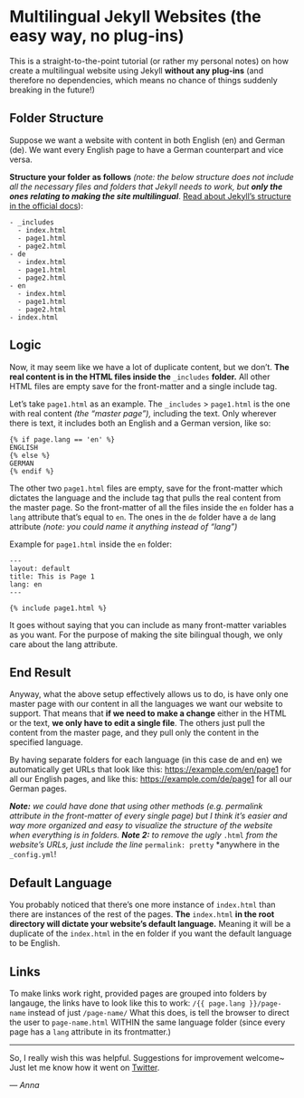 # Multilingual Jekyll Websites (the easy way, no plug-ins)
This is a straight-to-the-point tutorial (or rather my personal notes) on how create a multilingual website using Jekyll **without any plug-ins** (and therefore no dependencies, which means no chance of things suddenly breaking in the future!)

## Folder Structure

Suppose we want a website with content in both English (en) and German (de). We want every English page to have a German counterpart and vice versa.

**Structure your folder as follows** *(note: the below structure does not include all the necessary files and folders that Jekyll needs to work, but ***only the ones relating to making the site multilingual****. [Read about Jekyll’s structure in the official docs](https://jekyllrb.com/docs/structure/)):

```
- _includes
  - index.html
  - page1.html
  - page2.html
- de
  - index.html
  - page1.html
  - page2.html
- en
  - index.html
  - page1.html
  - page2.html
- index.html
```

## Logic

Now, it may seem like we have a lot of duplicate content, but we don’t. **The real content is in the HTML files inside the** `_includes` **folder.** All other HTML files are empty save for the front-matter and a single include tag.

Let’s take `page1.html` as an example.
The `_includes` > `page1.html` is the one with real content *(the “master page”),* including the text. Only wherever there is text, it includes both an English and a German version, like so:


    {% if page.lang == 'en' %}
    ENGLISH
    {% else %}
    GERMAN
    {% endif %}

The other two `page1.html` files are empty, save for the front-matter which dictates the language and the include tag that pulls the real content from the master page.
So the front-matter of all the files inside the `en` folder has a `lang` attribute that’s equal to `en`. The ones in the `de` folder have a `de` lang attribute *(note: you could name it anything instead of “lang”)* 

Example for `page1.html` inside the `en` folder:

    ---
    layout: default
    title: This is Page 1
    lang: en
    ---
    
    {% include page1.html %}

It goes without saying that you can include as many front-matter variables as you want. For the purpose of making the site bilingual though, we only care about the lang attribute.


## End Result

Anyway, what the above setup effectively allows us to do, is have only one master page with our content in all the languages we want our website to support. That means that **if we need to make a change** either in the HTML or the text, **we only have to edit a single file**. The others just pull the content from the master page, and they pull only the content in the specified language.

By having separate folders for each language (in this case de and en) we automatically get URLs that look like this: https://example.com/en/page1 for all our English pages, and like this: https://example.com/de/page1 for all our German pages.

***Note:*** *we could have done that using other methods (e.g. permalink attribute in the front-matter of every single page) but I think it’s easier and way more organized and easy to visualize the structure of the website when everything is in folders.*
***Note 2:*** *to remove the ugly* `.html` *from the website’s URLs, just include the line* `permalink: pretty` *anywhere in the `_config.yml`!


## Default Language

You probably noticed that there’s one more instance of `index.html` than there are instances of the rest of the pages. **The** `index.html` **in the root directory will dictate your website’s default language.** Meaning it will be a duplicate of the `index.html` in the en folder if you want the default language to be English.

## Links
To make links work right, provided pages are grouped into folders by langauge, the links have to look like this to work:
`/{{ page.lang }}/page-name` instead of just `/page-name/`
What this does, is tell the browser to direct the user to `page-name.html` WITHIN the same language folder (since every page has a `lang` attribute in its frontmatter.)

----------

So, I really wish this was helpful. Suggestions for improvement welcome~ Just let me know how it went on [Twitter](https://twitter.com/that__anna).


  *— Anna*
